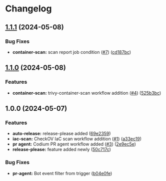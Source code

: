 # Changelog

## [1.1.1](https://github.com/studiographene/github-action-workflows/compare/v1.1.0...v1.1.1) (2024-05-08)


### Bug Fixes

* **container-scan:** scan report job condition ([#7](https://github.com/studiographene/github-action-workflows/issues/7)) ([cd187bc](https://github.com/studiographene/github-action-workflows/commit/cd187bca0aa146e550ee0a1a720c1cd7f330c84a))

## [1.1.0](https://github.com/studiographene/github-action-workflows/compare/v1.0.0...v1.1.0) (2024-05-08)


### Features

* **container-scan:** trivy-container-scan workflow addition ([#4](https://github.com/studiographene/github-action-workflows/issues/4)) ([525b3bc](https://github.com/studiographene/github-action-workflows/commit/525b3bcd1cfee954cefb2c4ca9a76ece3d27e30d))

## 1.0.0 (2024-05-07)


### Features

* **auto-release:** release-please added ([69e2359](https://github.com/studiographene/github-action-workflows/commit/69e2359fb740cc2c41fe02b24b31fe92e4e7ce65))
* **iac-scan:** CheckOV IaC scan workflow addition ([#1](https://github.com/studiographene/github-action-workflows/issues/1)) ([a33ec19](https://github.com/studiographene/github-action-workflows/commit/a33ec19bc08c733c222dd34250f011b1f1889542))
* **pr agent:** Codium PR agent workflow added ([#3](https://github.com/studiographene/github-action-workflows/issues/3)) ([2e9ec5e](https://github.com/studiographene/github-action-workflows/commit/2e9ec5eb9106161903335192661b1f06237406ec))
* **release-please:** feature added newly ([50c717c](https://github.com/studiographene/github-action-workflows/commit/50c717c6fee76a257243165f8b9ab6ff9c6f956e))


### Bug Fixes

* **pr-agent:** Bot event filter from trigger ([b04e0fe](https://github.com/studiographene/github-action-workflows/commit/b04e0fe9a7997eaf92a52fbba0136d3fa31c79e5))
